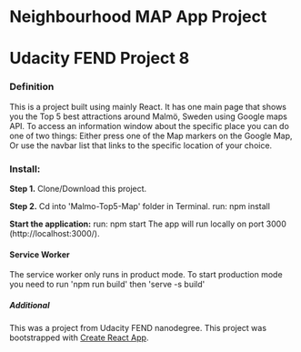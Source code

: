 # **Neighbourhood MAP App Project**
# Udacity FEND Project 8

### **Definition**
This is a project built using mainly React.
It has one main page that shows you the Top 5 best attractions around Malmö, Sweden using Google maps API.
To access an information window about the specific place you can do one of two things:
Either press one of the Map markers on the Google Map,
Or use the navbar list that links to the specific location of your choice.



### **Install:**
**Step 1.**
Clone/Download this project.

**Step 2.**
Cd into 'Malmo-Top5-Map' folder in Terminal.
run: npm install

**Start the application:**
run: npm start
The app will run locally on port 3000 (http://localhost:3000/).

#### **Service Worker**
The service worker only runs in product mode.
To start production mode you need to run 'npm run build' then 'serve -s build'


##### **Additional**
This was a project from Udacity FEND nanodegree.
This project was bootstrapped with [Create React App](https://github.com/facebookincubator/create-react-app).
